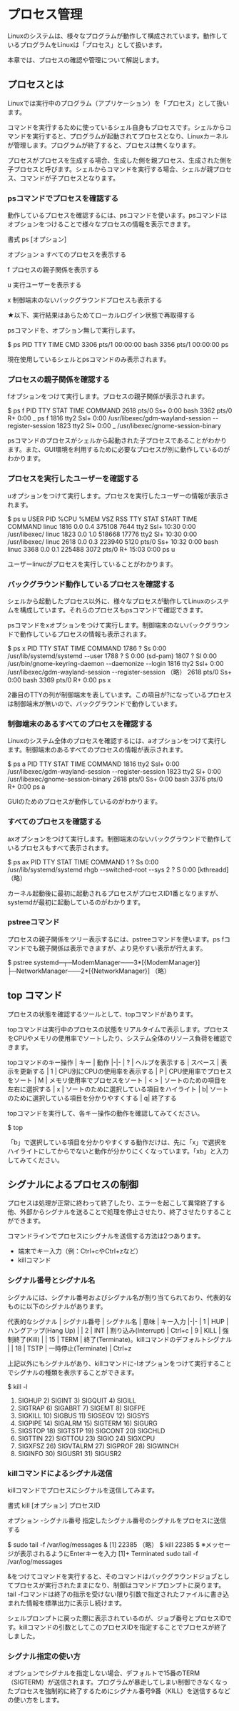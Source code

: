 # プロセス管理
Linuxのシステムは、様々なプログラムが動作して構成されています。動作しているプログラムをLinuxは「プロセス」として扱います。

本章では、プロセスの確認や管理について解説します。

## プロセスとは
Linuxでは実行中のプログラム（アプリケーション）を「プロセス」として扱います。

コマンドを実行するために使っているシェル自身もプロセスです。シェルからコマンドを実行すると、プログラムが起動されてプロセスとなり、Linuxカーネルが管理します。プログラムが終了すると、プロセスは無くなります。

プロセスがプロセスを生成する場合、生成した側を親プロセス、生成された側を子プロセスと呼びます。シェルからコマンドを実行する場合、シェルが親プロセス、コマンドが子プロセスとなります。

### psコマンドでプロセスを確認する
動作しているプロセスを確認するには、psコマンドを使います。psコマンドはオプションをつけることで様々なプロセスの情報を表示できます。

書式
ps [オプション]

オプション
a
すべてのプロセスを表示する

f
プロセスの親子関係を表示する

u
実行ユーザーを表示する

x
制御端末のないバックグラウンドプロセスも表示する


★以下、実行結果はあらためてローカルログイン状態で再取得する

psコマンドを、オプション無しで実行します。

$ ps
    PID TTY          TIME CMD
   3306 pts/1    00:00:00 bash
   3356 pts/1    00:00:00 ps

現在使用しているシェルとpsコマンドのみ表示されます。

### プロセスの親子関係を確認する
fオプションをつけて実行します。プロセスの親子関係が表示されます。

$ ps f
    PID TTY      STAT   TIME COMMAND
   2618 pts/0    Ss+    0:00 bash
   3362 pts/0    R+     0:00  \_ ps f
   1816 tty2     Ssl+   0:00 /usr/libexec/gdm-wayland-session --register-session
   1823 tty2     Sl+    0:00  \_ /usr/libexec/gnome-session-binary

psコマンドのプロセスがシェルから起動された子プロセスであることがわかります。また、GUI環境を利用するために必要なプロセスが別に動作しているのがわかります。

### プロセスを実行したユーザーを確認する
uオプションをつけて実行します。プロセスを実行したユーザーの情報が表示されます。

$ ps u
USER         PID %CPU %MEM    VSZ   RSS TTY      STAT START   TIME COMMAND
linuc       1816  0.0  0.4 375108  7644 tty2     Ssl+ 10:30   0:00 /usr/libexec/
linuc       1823  0.0  1.0 518668 17776 tty2     Sl+  10:30   0:00 /usr/libexec/
linuc       2618  0.0  0.3 223940  5120 pts/0    Ss+  10:32   0:00 bash
linuc       3368  0.0  0.1 225488  3072 pts/0    R+   15:03   0:00 ps u

ユーザーlinucがプロセスを実行していることがわかります。

### バックグラウンド動作しているプロセスを確認する
シェルから起動したプロセス以外に、様々なプロセスが動作してLinuxのシステムを構成しています。それらのプロセスもpsコマンドで確認できます。

psコマンドをxオプションをつけて実行します。制御端末のないバックグラウンドで動作しているプロセスの情報も表示されます。

$ ps x
    PID TTY      STAT   TIME COMMAND
   1786 ?        Ss     0:00 /usr/lib/systemd/systemd --user
   1788 ?        S      0:00 (sd-pam)
   1807 ?        Sl     0:00 /usr/bin/gnome-keyring-daemon --daemonize --login
   1816 tty2     Ssl+   0:00 /usr/libexec/gdm-wayland-session --register-session
（略）
   2618 pts/0    Ss+    0:00 bash
   3369 pts/0    R+     0:00 ps x

2番目のTTYの列が制御端末を表しています。この項目が?になっているプロセスは制御端末が無いので、バックグラウンドで動作しています。

### 制御端末のあるすべてのプロセスを確認する
Linuxのシステム全体のプロセスを確認するには、aオプションをつけて実行します。制御端末のあるすべてのプロセスの情報が表示されます。

$ ps a
    PID TTY      STAT   TIME COMMAND
   1816 tty2     Ssl+   0:00 /usr/libexec/gdm-wayland-session --register-session
   1823 tty2     Sl+    0:00 /usr/libexec/gnome-session-binary
   2618 pts/0    Ss+    0:00 bash
   3376 pts/0    R+     0:00 ps a

GUIのためのプロセスが動作しているのがわかります。

### すべてのプロセスを確認する
axオプションをつけて実行します。制御端末のないバックグラウンドで動作しているプロセスもすべて表示されます。

$ ps ax
    PID TTY      STAT   TIME COMMAND
      1 ?        Ss     0:00 /usr/lib/systemd/systemd rhgb --switched-root --sys
      2 ?        S      0:00 [kthreadd]
（略）

カーネル起動後に最初に起動されるプロセスがプロセスID1番となりますが、systemdが最初に起動しているのがわかります。

### pstreeコマンド
プロセスの親子関係をツリー表示するには、pstreeコマンドを使います。ps fコマンドでも親子関係は表示できますが、より見やすい表示が行えます。

$ pstree
systemd─┬─ModemManager───3*[{ModemManager}]
        ├─NetworkManager───2*[{NetworkManager}]
（略）

## top コマンド
プロセスの状態を確認するツールとして、topコマンドがあります。

topコマンドは実行中のプロセスの状態をリアルタイムで表示します。プロセスをCPUやメモリの使用率でソートしたり、システム全体のリソース負荷を確認できます。

topコマンドのキー操作
| キー | 動作
|-|-
| ? | ヘルプを表示する
| スペース | 表示を更新する
| 1 | CPU別にCPUの使用率を表示する
| P | CPU使用率でプロセスをソート
| M | メモリ使用率でプロセスをソート
| < > | ソートのための項目を左右に選択する
| x | ソートのために選択している項目をハイライト
| b| ソートのために選択している項目を分かりやすくする
| q| 終了する

topコマンドを実行して、各キー操作の動作を確認してみてください。

$ top

「b」で選択している項目を分かりやすくする動作だけは、先に「x」で選択をハイライトにしてからでないと動作が分かりにくくなっています。「xb」と入力してみてください。

## シグナルによるプロセスの制御
プロセスは処理が正常に終わって終了したり、エラーを起こして異常終了する他、外部からシグナルを送ることで処理を停止させたり、終了させたりすることができます。

コマンドラインでプロセスにシグナルを送信する方法は2つあります。

- 端末でキー入力（例：Ctrl+cやCtrl+zなど）
- killコマンド

### シグナル番号とシグナル名
シグナルには、シグナル番号およびシグナル名が割り当てられており、代表的なものに以下のシグナルがあります。

代表的なシグナル
| シグナル番号 | シグナル名 | 意味 | キー入力
|-|-
| 1 | HUP | ハングアップ(Hang Up) |
| 2 | INT | 割り込み(Interrupt) | Ctrl+c
| 9 | KILL | 強制終了(Kill) |
| 15 | TERM | 終了(Terminate)。killコマンドのデフォルトシグナル |
| 18 | TSTP | 一時停止(Terminate) | Ctrl+z

上記以外にもシグナルがあり、killコマンドに-lオプションをつけて実行することでシグナルの種類を表示することができます。

$ kill -l
 1) SIGHUP	 2) SIGINT	 3) SIGQUIT	 4) SIGILL
 5) SIGTRAP	 6) SIGABRT	 7) SIGEMT	 8) SIGFPE
 9) SIGKILL	10) SIGBUS	11) SIGSEGV	12) SIGSYS
13) SIGPIPE	14) SIGALRM	15) SIGTERM	16) SIGURG
17) SIGSTOP	18) SIGTSTP	19) SIGCONT	20) SIGCHLD
21) SIGTTIN	22) SIGTTOU	23) SIGIO	24) SIGXCPU
25) SIGXFSZ	26) SIGVTALRM	27) SIGPROF	28) SIGWINCH
29) SIGINFO	30) SIGUSR1	31) SIGUSR2

### killコマンドによるシグナル送信
killコマンドでプロセスにシグナルを送信してみます。

書式
kill [オプション] プロセスID

オプション
-シグナル番号
指定したシグナル番号のシグナルをプロセスに送信する

$ sudo tail -f /var/log/messages &
[1] 22385
（略）
$ kill 22385
$ ※メッセージが表示されるようにEnterキーを入力
[1]+  Terminated              sudo tail -f /var/log/messages

&をつけてコマンドを実行すると、そのコマンドはバックグラウンドジョブとしてプロセスが実行されたままになり、制御はコマンドプロンプトに戻ります。tail -fコマンドは終了の指示を受けない限り引数で指定されたファイルに書き込まれた情報を標準出力に表示し続けます。

シェルプロンプトに戻った際に表示されているのが、ジョブ番号とプロセスIDです。killコマンドの引数としてこのプロセスIDを指定することでプロセスが終了しました。

### シグナル指定の使い方
オプションでシグナルを指定しない場合、デフォルトで15番のTERM（SIGTERM）が送信されます。プログラムが暴走してしまい制御できなくなったプロセスを強制的に終了するためにシグナル番号9番（KILL）を送信するなどの使い方をします。


